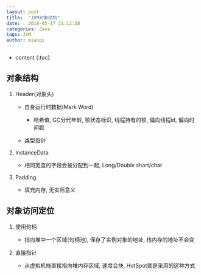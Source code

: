 ```yaml
---
layout: post
title:  "JVM对象结构"
date:   2018-05-17 21:12:38
categories: Java
tags: JVM
author: miaoqi
---
```


* content
{:toc}

## 对象结构

1. Header(对象头)

    * 自身运行时数据(Mark Word)

        * 哈希值, GC分代年龄, 锁状态标识, 线程持有的锁, 偏向线程id, 偏向时间戳

    * 类型指针

1. InstanceData

    * 相同宽度的字段会被分配到一起, Long/Double short/char

1. Padding

    * 填充内存, 无实际意义

## 对象访问定位

1. 使用句柄

    * 指向堆中一个区域(句柄池), 保存了实例对象的地址, 栈内存的地址不会变

1. 直接指针

    * 从虚拟机栈直接指向堆内存区域, 速度会快, HotSpot就是采用的这种方式    
    
    
    
    
    
    
    
    
    